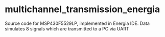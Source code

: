 # multichannel_transmission_energia
Source code for MSP430F5529LP, implemented in Energia IDE. Data simulates 8 signals which are transmitted to a PC via UART
